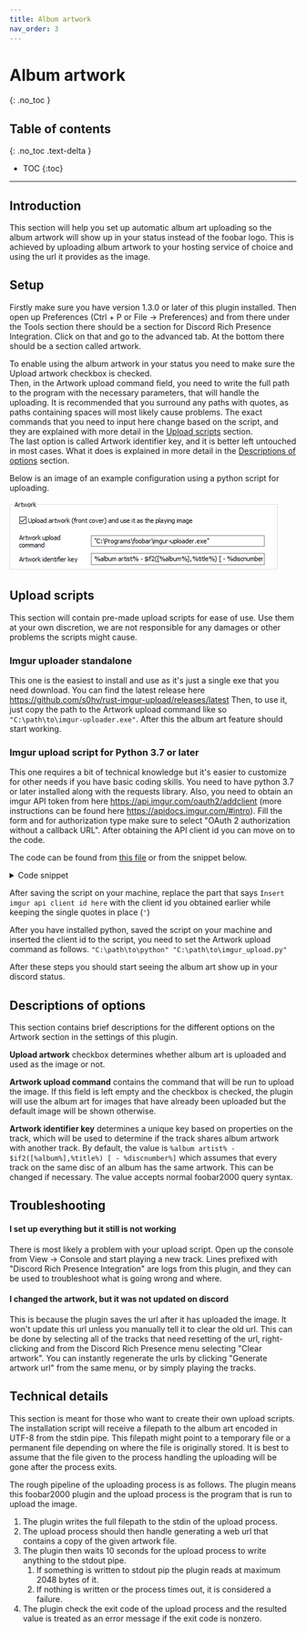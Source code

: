 ```yaml
---
title: Album artwork
nav_order: 3
---
```


# Album artwork
{: .no_toc }

## Table of contents
{: .no_toc .text-delta }

* TOC
  {:toc}

---

## Introduction

This section will help you set up automatic album art uploading so the album artwork will show up in your status instead of the foobar logo.
This is achieved by uploading album artwork to your hosting service of choice and using the url it provides as the image.

## Setup

Firstly make sure you have version 1.3.0 or later of this plugin installed.
Then open up Preferences (Ctrl + P or File -> Preferences) and from there
under the Tools section there should be a section for Discord Rich Presence Integration.
Click on that and go to the advanced tab. At the bottom there should be a section called artwork.

To enable using the album artwork in your status you need to make sure the Upload artwork checkbox is checked.  
Then, in the Artwork upload command field, you need to write the full path to the program with the necessary parameters, that will handle the uploading.
It is recommended that you surround any paths with quotes, as paths containing spaces will most likely cause problems.
The exact commands that you need to input here change based on the script, and they are explained with more detail in the [Upload scripts](#upload-scripts) section.  
The last option is called Artwork identifier key, and it is better left untouched in most cases. What it does is explained in more detail in the [Descriptions of options](#descriptions-of-options) section.

Below is an image of an example configuration using a python script for uploading.

![Artwork upload settings](assets/img/artwork_upload_settings.png)



## Upload scripts

This section will contain pre-made upload scripts for ease of use.
Use them at your own discretion, we are not responsible for any damages or other problems the scripts might cause.

### Imgur uploader standalone
This one is the easiest to install and use as it's just a single exe that you need download.
You can find the latest release here https://github.com/s0hv/rust-imgur-upload/releases/latest
Then, to use it, just copy the path to the Artwork upload command like so `"C:\path\to\imgur-uploader.exe"`.
After this the album art feature should start working.

### Imgur upload script for Python 3.7 or later
This one requires a bit of technical knowledge but it's easier to customize for other needs if you have basic coding skills. 
You need to have python 3.7 or later installed along with the requests library.
Also, you need to obtain an imgur API token from here https://api.imgur.com/oauth2/addclient (more instructions can be found here https://apidocs.imgur.com/#intro).
Fill the form and for authorization type make sure to select "OAuth 2 authorization without a callback URL".
After obtaining the API client id you can move on to the code.

The code can be found from [this file](assets/upload_scripts/imgur_upload.py) or from the snippet below.
<details>
  <summary>Code snippet</summary>

  ```py
import requests
import sys

url = "https://api.imgur.com/3/image"

sys.stdin.reconfigure(encoding='utf-8')
filename = sys.stdin.read().strip()
client_id = 'Insert imgur api client id here'

headers = {
    'Authorization': f'Client-ID {client_id}'
}

with open(filename, 'rb') as f:
    r = requests.post(url, headers=headers, files={
        'image': f
    })

if not r.ok:
    print(r.text[:1000])
    exit(1)

print(r.json()['data']['link'], end='')
  ```
</details>

After saving the script on your machine, replace the part that says 
`Insert imgur api client id here` with the client id you obtained earlier while keeping the single quotes in place (`'`)

After you have installed python, saved the script on your machine and inserted the client id to the script, you need to set the Artwork upload command as follows.
`"C:\path\to\python" "C:\path\to\imgur_upload.py"`

After these steps you should start seeing the album art show up in your discord status.

## Descriptions of options

This section contains brief descriptions for the different options on the Artwork section in the settings of this plugin.

**Upload artwork** checkbox determines whether album art is uploaded and used as the image or not.

**Artwork upload command** contains the command that will be run to upload the image.
If this field is left empty and the checkbox is checked, the plugin will use the album art for images
that have already been uploaded but the default image will be shown otherwise.

**Artwork identifier key** determines a unique key based on properties on the track,
which will be used to determine if the track shares album artwork with another track.
By default, the value is `%album artist% - $if2([%album%],%title%) [ - %discnumber%]`
which assumes that every track on the same disc of an album has the same artwork.
This can be changed if necessary. The value accepts normal foobar2000 query syntax.


## Troubleshooting

#### I set up everything but it still is not working
There is most likely a problem with your upload script. Open up the console from View -> Console and start playing a new track.
Lines prefixed with "Discord Rich Presence Integration" are logs from this plugin, and they can be used to troubleshoot what is going wrong and where.

#### I changed the artwork, but it was not updated on discord
This is because the plugin saves the url after it has uploaded the image.
It won't update this url unless you manually tell it to clear the old url.
This can be done by selecting all of the tracks that need resetting of the url, 
right-clicking and from the Discord Rich Presence menu selecting "Clear artwork".
You can instantly regenerate the urls by clicking "Generate artwork url" from the same menu, or by simply playing the tracks.

## Technical details

This section is meant for those who want to create their own upload scripts.
The installation script will receive a filepath to the album art encoded in UTF-8 from the stdin pipe.
This filepath might point to a temporary file or a permanent file depending on where the file is originally stored.
It is best to assume that the file given to the process handling the uploading will be gone after the process exits.

The rough pipeline of the uploading process is as follows.
The plugin means this foobar2000 plugin and the upload process is the program that is run to upload the image.

1. The plugin writes the full filepath to the stdin of the upload process.
2. The upload process should then handle generating a web url that contains a copy of the given artwork file.
3. The plugin then waits 10 seconds for the upload process to write anything to the stdout pipe.
    1. If something is written to stdout pip the plugin reads at maximum 2048 bytes of it.
    2. If nothing is written or the process times out, it is considered a failure.
4. The plugin check the exit code of the upload process and the resulted value is treated as an error message if the exit code is nonzero.
